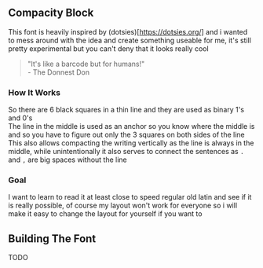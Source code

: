 ## Compacity Block
This font is heavily inspired by (dotsies)[https://dotsies.org/] and i wanted to mess around with the idea and create something useable for me, it's still pretty experimental but you can't deny that it looks really cool

> "It's like a barcode but for humans!"\
> \- The Donnest Don

### How It Works
So there are 6 black squares in a thin line and they are used as binary 1's and 0's\
The line in the middle is used as an anchor so you know where the middle is and so you have to figure out only the 3 squares on both sides of the line\
This also allows compacting the writing vertically as the line is always in the middle, while unintentionally it also serves to connect the sentences as `.` and `,` are big spaces without the line

### Goal
I want to learn to read it at least close to speed regular old latin and see if it is really possible, of course my layout won't work for everyone so i will make it easy to change the layout for yourself if you want to

## Building The Font
TODO
